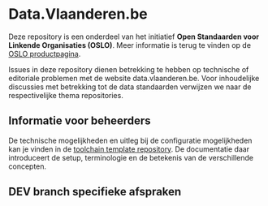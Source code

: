 # Data.Vlaanderen.be


Deze repository is een onderdeel van het initiatief **Open Standaarden voor Linkende Organisaties __(OSLO)__**.
Meer informatie is terug te vinden op de [OSLO productpagina](https://overheid.vlaanderen.be/producten-diensten/OSLO2).


Issues in deze repository dienen betrekking te hebben op technische of editoriale problemen met de website data.vlaanderen.be. 
Voor inhoudelijke discussies met betrekking tot de data standaarden verwijzen we naar de respectivelijke thema repositories.


## Informatie voor beheerders

De technische mogelijkheden en uitleg bij de configuratie mogelijkheden kan je vinden in de [toolchain template repository](https://github.com/Informatievlaanderen/OSLO-publicationenvironment-template).
De documentatie daar introduceert de setup, terminologie en de betekenis van de verschillende concepten.


## DEV branch specifieke afspraken

